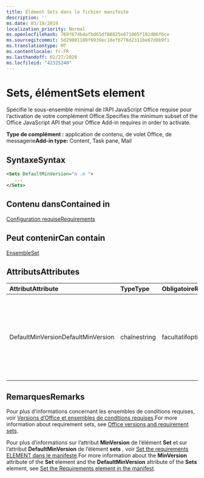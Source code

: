 ```yaml
---
title: Élément Sets dans le fichier manifeste
description: ''
ms.date: 03/19/2019
localization_priority: Normal
ms.openlocfilehash: 768f674b4afbd65df88825e871005f182d06f6ce
ms.sourcegitcommit: 5d29801180f6939ec10efb778d2311be67d8b9f1
ms.translationtype: MT
ms.contentlocale: fr-FR
ms.lasthandoff: 02/27/2020
ms.locfileid: "42325240"
---
```

# <a name="sets-element"></a><span data-ttu-id="8055b-102">Sets, élément</span><span class="sxs-lookup"><span data-stu-id="8055b-102">Sets element</span></span>

<span data-ttu-id="8055b-103">Spécifie le sous-ensemble minimal de l’API JavaScript Office requise pour l’activation de votre complément Office.</span><span class="sxs-lookup"><span data-stu-id="8055b-103">Specifies the minimum subset of the Office JavaScript API that your Office Add-in requires in order to activate.</span></span>

<span data-ttu-id="8055b-104">**Type de complément :** application de contenu, de volet Office, de messagerie</span><span class="sxs-lookup"><span data-stu-id="8055b-104">**Add-in type:** Content, Task pane, Mail</span></span>

## <a name="syntax"></a><span data-ttu-id="8055b-105">Syntaxe</span><span class="sxs-lookup"><span data-stu-id="8055b-105">Syntax</span></span>

```XML
<Sets DefaultMinVersion="n .n ">
   ...
</Sets>
```

## <a name="contained-in"></a><span data-ttu-id="8055b-106">Contenu dans</span><span class="sxs-lookup"><span data-stu-id="8055b-106">Contained in</span></span>

[<span data-ttu-id="8055b-107">Configuration requise</span><span class="sxs-lookup"><span data-stu-id="8055b-107">Requirements</span></span>](requirements.md)

## <a name="can-contain"></a><span data-ttu-id="8055b-108">Peut contenir</span><span class="sxs-lookup"><span data-stu-id="8055b-108">Can contain</span></span>

[<span data-ttu-id="8055b-109">Ensemble</span><span class="sxs-lookup"><span data-stu-id="8055b-109">Set</span></span>](set.md)

## <a name="attributes"></a><span data-ttu-id="8055b-110">Attributs</span><span class="sxs-lookup"><span data-stu-id="8055b-110">Attributes</span></span>

|<span data-ttu-id="8055b-111">**Attribut**</span><span class="sxs-lookup"><span data-stu-id="8055b-111">**Attribute**</span></span>|<span data-ttu-id="8055b-112">**Type**</span><span class="sxs-lookup"><span data-stu-id="8055b-112">**Type**</span></span>|<span data-ttu-id="8055b-113">**Obligatoire**</span><span class="sxs-lookup"><span data-stu-id="8055b-113">**Required**</span></span>|<span data-ttu-id="8055b-114">**Description**</span><span class="sxs-lookup"><span data-stu-id="8055b-114">**Description**</span></span>|
|:-----|:-----|:-----|:-----|
|<span data-ttu-id="8055b-115">DefaultMinVersion</span><span class="sxs-lookup"><span data-stu-id="8055b-115">DefaultMinVersion</span></span>|<span data-ttu-id="8055b-116">chaîne</span><span class="sxs-lookup"><span data-stu-id="8055b-116">string</span></span>|<span data-ttu-id="8055b-117">facultatif</span><span class="sxs-lookup"><span data-stu-id="8055b-117">optional</span></span>|<span data-ttu-id="8055b-118">Spécifie la valeur par défaut de l’attribut **MinVersion** pour tous les éléments [Set](set.md) enfants.</span><span class="sxs-lookup"><span data-stu-id="8055b-118">Specifies the default **MinVersion** attribute value for all child [Set](set.md) elements.</span></span> <span data-ttu-id="8055b-119">La valeur par défaut est « 1.1 ».</span><span class="sxs-lookup"><span data-stu-id="8055b-119">The default value is "1.1".</span></span>|

## <a name="remarks"></a><span data-ttu-id="8055b-120">Remarques</span><span class="sxs-lookup"><span data-stu-id="8055b-120">Remarks</span></span>

<span data-ttu-id="8055b-121">Pour plus d’informations concernant les ensembles de conditions requises, voir [Versions d’Office et ensembles de conditions requises](/office/dev/add-ins/develop/office-versions-and-requirement-sets).</span><span class="sxs-lookup"><span data-stu-id="8055b-121">For more information about requirement sets, see [Office versions and requirement sets](/office/dev/add-ins/develop/office-versions-and-requirement-sets).</span></span>

<span data-ttu-id="8055b-122">Pour plus d’informations sur l’attribut **MinVersion** de l’élément **Set** et sur l’attribut **DefaultMinVersion** de l’élément **sets** , voir [Set the requirements ELEMENT dans le manifeste](/office/dev/add-ins/develop/specify-office-hosts-and-api-requirements#set-the-requirements-element-in-the-manifest).</span><span class="sxs-lookup"><span data-stu-id="8055b-122">For more information about the **MinVersion** attribute of the **Set** element and the **DefaultMinVersion** attribute of the **Sets** element, see [Set the Requirements element in the manifest](/office/dev/add-ins/develop/specify-office-hosts-and-api-requirements#set-the-requirements-element-in-the-manifest).</span></span>

